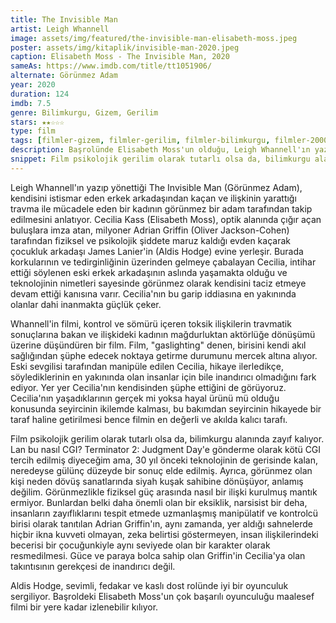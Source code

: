 ```yaml
---
title: The Invisible Man
artist: Leigh Whannell
image: assets/img/featured/the-invisible-man-elisabeth-moss.jpeg
poster: assets/img/kitaplik/invisible-man-2020.jpeg
caption: Elisabeth Moss - The Invisible Man, 2020
sameAs: https://www.imdb.com/title/tt1051906/
alternate: Görünmez Adam
year: 2020
duration: 124
imdb: 7.5
genre: Bilimkurgu, Gizem, Gerilim
stars: ★★☆☆☆
type: film
tags: [filmler-gizem, filmler-gerilim, filmler-bilimkurgu, filmler-2000ler]
description: Başrolünde Elisabeth Moss'un olduğu, Leigh Whannell'ın yazıp yönettiği The Invisible Man (Görünmez Adam) filminin eleştirisi.
snippet: Film psikolojik gerilim olarak tutarlı olsa da, bilimkurgu alanında zayıf kalıyor.
---
```


Leigh Whannell'ın yazıp yönettiği The Invisible Man (Görünmez Adam), kendisini istismar eden erkek arkadaşından kaçan ve ilişkinin yarattığı travma ile mücadele eden bir kadının görünmez bir adam tarafından takip edilmesini anlatıyor. Cecilia Kass (Elisabeth Moss), optik alanında çığır açan buluşlara imza atan, milyoner Adrian Griffin (Oliver Jackson-Cohen) tarafından fiziksel ve psikolojik şiddete maruz kaldığı evden kaçarak çocukluk arkadaşı James Lanier'in (Aldis Hodge) evine yerleşir. Burada korkularının ve tedirginliğinin üzerinden gelmeye çabalayan Cecilia, intihar ettiği söylenen eski erkek arkadaşının aslında yaşamakta olduğu ve teknolojinin nimetleri sayesinde görünmez olarak kendisini taciz etmeye devam ettiği kanısına varır. Cecilia'nın bu garip iddiasına en yakınında olanlar dahi inanmakta güçlük çeker. 

Whannell'in filmi, kontrol ve sömürü içeren toksik ilişkilerin travmatik sonuçlarına bakan ve ilişkideki kadının mağdurluktan aktörlüğe dönüşümü üzerine düşündüren bir film. Film, "gaslighting" denen, birisini kendi akıl sağlığından şüphe edecek noktaya getirme durumunu mercek altına alıyor. Eski sevgilisi tarafından manipüle edilen Cecilia, hikaye ilerledikçe, söylediklerinin en yakınında olan insanlar için bile inandırıcı olmadığını fark ediyor. Yer yer Cecilia'nın kendisinden şüphe ettiğini de görüyoruz. Cecilia'nın yaşadıklarının gerçek mi yoksa hayal ürünü mü olduğu konusunda seyircinin ikilemde kalması, bu bakımdan seyircinin hikayede bir taraf haline getirilmesi bence filmin en değerli ve akılda kalıcı tarafı. 

Film psikolojik gerilim olarak tutarlı olsa da, bilimkurgu alanında zayıf kalıyor. Lan bu nasıl CGI? Terminator 2: Judgment Day'e gönderme olarak kötü CGI tercih edilmiş diyeceğim ama, 30 yıl önceki teknolojinin de gerisinde kalan, neredeyse gülünç düzeyde bir sonuç elde edilmiş. Ayrıca, görünmez olan kişi neden dövüş sanatlarında siyah kuşak sahibine dönüşüyor, anlamış değilim. Görünmezlikle fiziksel güç arasında nasıl bir ilişki kurulmuş mantık ermiyor. Bunlardan belki daha önemli olan bir eksiklik, narsisist bir deha, insanların zayıflıklarını tespit etmede uzmanlaşmış manipülatif ve kontrolcü birisi olarak tanıtılan Adrian Griffin'ın, aynı zamanda, yer aldığı sahnelerde hiçbir ikna kuvveti olmayan, zeka belirtisi göstermeyen, insan ilişkilerindeki becerisi bir çocuğunkiyle aynı seviyede olan bir karakter olarak resmedilmesi. Güce ve paraya bolca sahip olan Griffin'in Cecilia'ya olan takıntısının gerekçesi de inandırıcı değil.

Aldis Hodge, sevimli, fedakar ve kaslı dost rolünde iyi bir oyunculuk sergiliyor. Başroldeki Elisabeth Moss'un çok başarılı oyunculuğu maalesef filmi bir yere kadar izlenebilir kılıyor. 